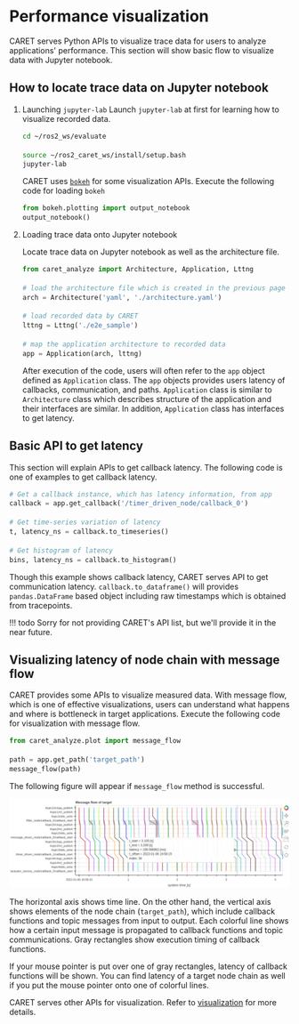 # Performance visualization

CARET serves Python APIs to visualize trace data for users to analyze applications' performance.
This section will show basic flow to visualize data with Jupyter notebook.

## How to locate trace data on Jupyter notebook

1. Launching `jupyter-lab`
   Launch `jupyter-lab` at first for learning how to visualize recorded data.

   ```bash
   cd ~/ros2_ws/evaluate

   source ~/ros2_caret_ws/install/setup.bash
   jupyter-lab
   ```

   CARET uses [`bokeh`](https://bokeh.org/) for some visualization APIs.
   Execute the following code for loading `bokeh`

   ```python
   from bokeh.plotting import output_notebook
   output_notebook()
   ```

2. Loading trace data onto Jupyter notebook

   Locate trace data on Jupyter notebook as well as the architecture file.

   ```python
   from caret_analyze import Architecture, Application, Lttng

   # load the architecture file which is created in the previous page
   arch = Architecture('yaml', './architecture.yaml')

   # load recorded data by CARET
   lttng = Lttng('./e2e_sample')

   # map the application architecture to recorded data
   app = Application(arch, lttng)
   ```

   After execution of the code, users will often refer to the `app` object defined as `Application` class. The `app` objects provides users latency of callbacks, communication, and paths. `Application` class is similar to `Architecture` class which describes structure of the application and their interfaces are similar. In addition, `Application` class has interfaces to get latency.

## Basic API to get latency

This section will explain APIs to get callback latency. The following code is one of examples to get callback latency.

```python
# Get a callback instance, which has latency information, from app
callback = app.get_callback('/timer_driven_node/callback_0')

# Get time-series variation of latency
t, latency_ns = callback.to_timeseries()

# Get histogram of latency
bins, latency_ns = callback.to_histogram()
```

Though this example shows callback latency, CARET serves API to get communication latency.
`callback.to_dataframe()` will provides `pandas.DataFrame` based object including raw timestamps which is obtained from tracepoints.

<prettier-ignore-start>
!!! todo
        Sorry for not providing CARET's API list, but we'll provide it in the near future.
<prettier-ignore-end>

## Visualizing latency of node chain with message flow

CARET provides some APIs to visualize measured data.
With message flow, which is one of effective visualizations, users can understand what happens and where is bottleneck in target applications.
Execute the following code for visualization with message flow.

```python
from caret_analyze.plot import message_flow

path = app.get_path('target_path')
message_flow(path)
```

The following figure will appear if `message_flow` method is successful.

![message_flow_sample](../imgs/message_flow_with_cursor.png)

The horizontal axis shows time line. On the other hand, the vertical axis shows elements of the node chain (`target_path`), which include callback functions and topic messages from input to output. Each colorful line shows how a certain input message is propagated to callback functions and topic communications. Gray rectangles show execution timing of callback functions.

If your mouse pointer is put over one of gray rectangles, latency of callback functions will be shown. You can find latency of a target node chain as well if you put the mouse pointer onto one of colorful lines.

CARET serves other APIs for visualization. Refer to [visualization](../visualization/index.md) for more details.
